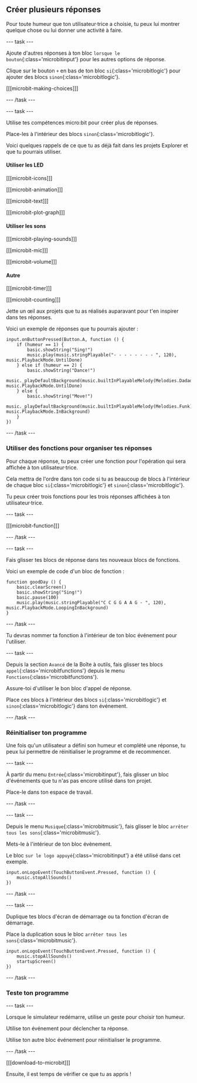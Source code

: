 ## Créer plusieurs réponses

Pour toute humeur que ton utilisateur·trice a choisie, tu peux lui montrer quelque chose ou lui donner une activité à faire.

--- task ---

Ajoute d'autres réponses à ton bloc `lorsque le bouton`{:class='microbitinput'} pour les autres options de réponse.

Clique sur le bouton `+` en bas de ton bloc `si`{:class='microbitlogic'} pour ajouter des blocs `sinon`{:class='microbitlogic'}.

[[[microbit-making-choices]]]

--- /task ---

--- task ---

Utilise tes compétences micro:bit pour créer plus de réponses.

Place-les à l'intérieur des blocs `sinon`{:class='microbitlogic'}.

Voici quelques rappels de ce que tu as déjà fait dans les projets Explorer et que tu pourrais utiliser.

#### Utiliser les LED

[[[microbit-icons]]]

[[[microbit-animation]]]

[[[microbit-text]]]

[[[microbit-plot-graph]]]

#### Utiliser les sons

[[[microbit-playing-sounds]]]

[[[microbit-mic]]]

[[[microbit-volume]]]

#### Autre

[[[microbit-timer]]]

[[[microbit-counting]]]

Jette un œil aux projets que tu as réalisés auparavant pour t'en inspirer dans tes réponses.

Voici un exemple de réponses que tu pourrais ajouter :

```microbit
input.onButtonPressed(Button.A, function () {
    if (humeur == 1) {
        basic.showString("Sing!")
        music.play(music.stringPlayable("- - - - - - - - ", 120), music.PlaybackMode.UntilDone)
    } else if (humeur == 2) {
        basic.showString("Dance!")
        music._playDefaultBackground(music.builtInPlayableMelody(Melodies.Dadadadum), music.PlaybackMode.UntilDone)
    } else {
        basic.showString("Move!")
        music._playDefaultBackground(music.builtInPlayableMelody(Melodies.Funk), music.PlaybackMode.InBackground)
    }
})
```

--- /task ---

### Utiliser des fonctions pour organiser tes réponses

Pour chaque réponse, tu peux créer une fonction pour l'opération qui sera affichée à ton utilisateur·trice.

Cela mettra de l'ordre dans ton code si tu as beaucoup de blocs à l'intérieur de chaque bloc `si`{:class='microbitlogic'} et `sinon`{:class='microbitlogic'}.

Tu peux créer trois fonctions pour les trois réponses affichées à ton utilisateur·trice.

--- task ---

[[[microbit-function]]]

--- /task ---

--- task ---

Fais glisser tes blocs de réponse dans tes nouveaux blocs de fonctions.

Voici un exemple de code d'un bloc de fonction :

```microbit
function goodDay () {
    basic.clearScreen()
    basic.showString("Sing!")
    basic.pause(100)
    music.play(music.stringPlayable("C C G G A A G - ", 120), music.PlaybackMode.LoopingInBackground)
}
```

--- /task ---

Tu devras nommer ta fonction à l'intérieur de ton bloc événement pour l'utiliser.

--- task ---

Depuis la section `Avancé` de la Boîte à outils, fais glisser tes blocs `appel`{:class='microbitfunctions'} depuis le menu `Fonctions`{:class='microbitfunctions'}.

Assure-toi d'utiliser le bon bloc d'appel de réponse.

Place ces blocs à l'intérieur des blocs `si`{:class='microbitlogic'} et `sinon`{:class='microbitlogic'} dans ton événement.

--- /task ---

### Réinitialiser ton programme

Une fois qu'un utilisateur a défini son humeur et complété une réponse, tu peux lui permettre de réinitialiser le programme et de recommencer.

--- task ---

À partir du menu `Entrée`{:class='microbitinput'}, fais glisser un bloc d'événements que tu n'as pas encore utilisé dans ton projet.

Place-le dans ton espace de travail.

--- /task ---

--- task ---

Depuis le menu `Musique`{:class='microbitmusic'}, fais glisser le bloc `arrêter tous les sons`{:class='microbitmusic'}.

Mets-le à l'intérieur de ton bloc évènement.

Le bloc `sur le logo appuyé`{:class='microbitinput'} a été utilisé dans cet exemple.

```microbit
input.onLogoEvent(TouchButtonEvent.Pressed, function () {
    music.stopAllSounds()
})
```

--- /task ---

--- task ---

Duplique tes blocs d'écran de démarrage ou ta fonction d'écran de démarrage.

Place la duplication sous le bloc `arrêter tous les sons`{:class='microbitmusic'}.

```microbit
input.onLogoEvent(TouchButtonEvent.Pressed, function () {
    music.stopAllSounds()
    startupScreen()
})
```

--- /task ---

### Teste ton programme

--- task ---

Lorsque le simulateur redémarre, utilise un geste pour choisir ton humeur.

Utilise ton événement pour déclencher ta réponse.

Utilise ton autre bloc événement pour réinitialiser le programme.

--- /task ---

[[[download-to-microbit]]]

Ensuite, il est temps de vérifier ce que tu as appris !
